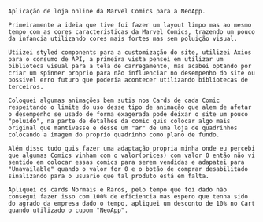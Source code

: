     Aplicação de loja online da Marvel Comics para a NeoApp. 

    Primeiramente a ideia que tive foi fazer um layout limpo mas ao mesmo tempo com as cores caracteristicas da Marvel Comics, trazendo um pouco da infancia utilizando cores mais fortes mas sem poluição visual.

    Utiizei styled components para a customização do site, utilizei Axios para o consumo de API, a primeira vista pensei em utilizar um biblioteca visual para a tela de carregamento, mas acabei optando por criar um spinner proprio para não influenciar no desempenho do site ou possivel erro futuro que poderia acontecer utilizando bibliotecas de terceiros.

    Coloquei algumas animações bem sutis nos Cards de cada Comic respeitando o limite do uso desse tipo de animação que alem de afetar o desempenho se usado de forma exagerada pode deixar o site um pouco "poluido", na parte de detalhes da comic quis colocar algo mais original que mantivesse e desse um "ar" de uma loja de quadrinhos colocando a imagem do proprio quadrinho como plano de fundo.

    Além disso tudo quis fazer uma adaptação propria minha onde eu percebi que algumas Comics vinham com o valor(prices) com valor 0 então não vi sentido em colocar essas comics para serem vendidas e adapatei para "Unavailable" quando o valor for 0 e o botão de comprar desabilitado sinalizando para o usuario que tal produto está em falta.

    Apliquei os cards Normais e Raros, pelo tempo que foi dado não consegui fazer isso com 100% de eficiencia mas espero que tenha sido do agrado da empresa dado o tempo, apliquei um desconto de 10% no Cart quando utilizado o cupom "NeoApp".